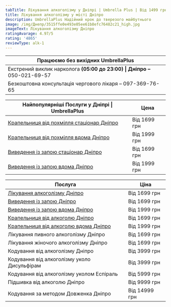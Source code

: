 ```yaml
---
tabTitle: Лікування алкоголізму у Дніпрі | Umbrella Plus | Від 1499 грн
title: Лікування алкоголізму у місті Дніпро
description: UmbrellaPlus Надійний крок до тверезого майбутнього
image: /img/Днепр/3515ffe0e493e05ee61b8efc76482c21_high.jpg
imageText: Лікування алкоголізму Дніпро
ratingAvarage: 4.97/5
rating: '4865'
reviewType: alk-1
---
```


| Працюємо без вихідних UmbrellaPlus                                        |
| ------------------------------------------------------------------------- |
| Екстрений виклик нарколога **(05:00 до 23:00) \| Дніпро –** 050-021-69-57 |
| Безкоштовна консультація чергового лікаря – 097-369-76-65                 |

| Найпопулярніші Послуги у Дніпрі \| UmbrellaPlus                              | Цена         |
| ---------------------------------------------------------------------------- | ------------ |
| [Крапельниця від похмілля стаціонар Дніпро](Kapelnica_ot_alkogola_dnepr)     | Від 1699 грн |
| [Крапельниця від похмілля вдома Дніпро](Kapelnica_ot_alkogola_na_domy_dnepr) | Від 1999 грн |
| [Виведення із запою стаціонар Дніпро](Vivod-iz-zapoia-dnepr-ua)              | Від 1699 грн |
| [Виведення із запою вдома Дніпро](Vivod-iz-zapoia-na-domy-dnepr-ua)          | Від 1999 грн |

| Послуга                                                                      | Ціна          |
| ---------------------------------------------------------------------------- | ------------- |
| [Лікування алкоголізму Дніпро](lechenie-alkogolizma-dnepr-ua)                | Від 1699 грн  |
| [Виведення із запою Дніпро](Vivod-iz-zapoia-dnepr-ua)                        | Від 1699 грн  |
| [Виведення із запою вдома Дніпро](Vivod-iz-zapoia-na-domy-dnepr-ua)          | Від 1999 грн  |
| [Крапельниця від алкоголю Дніпро](Kapelnica_ot_alkogola_dnepr)               | Від 1699 грн  |
| [Крапельниця від алкоголю вдома Дніпро](Kapelnica_ot_alkogola_na_domy_dnepr) | Від 1999 грн  |
| Лікування пивного алкоголізму Дніпро                                         | Від 1699 грн  |
| Лікування жіночого алкоголізму Дніпро                                        | Від 1699 грн  |
| Кодування від алкоголізму Дніпро                                             | Від 3999 грн  |
| Кодування від алкоголізму уколо Дисульфірам                                  | Від 3999 грн  |
| Кодування від алкоголізму уколом Еспіраль                                    | Від 5999 грн  |
| Підшивка від алкоголю Дніпро                                                 | Від 9999 грн  |
| Кодування за методом Довженка Дніпро                                         | Від 14999 грн |

